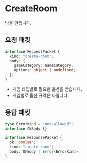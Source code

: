 # CreateRoom

방을 만듭니다.

## 요청 패킷

```typescript
interface RequestPacket {
  kind: "create-room";
  body: {
    gameCategory: GameCategory;
    options: object | undefined;
  };
}
```

- 게임 타입별로 필요한 옵션을 받습니다.
- 게임별로 옵션 규격은 다릅니다.

## 응답 패킷

```typescript
type ErrorKind = "not-allowed";
interface OkBody {}

interface ResponsePacket {
  ok: boolean;
  kind: "create-room";
  body: OkBody | Error<ErrorKind>;
}
```
